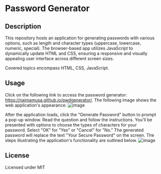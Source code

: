 # Password Generator

## Description

This repository hosts an application for generating passwords with various options, such as length and character types (uppercase, lowercase, numeric, special). The browser-based app utilizes JavaScript to dynamically update HTML and CSS, ensuring a responsive and visually appealing user interface across different screen sizes.

Covered topics encompass HTML, CSS, JavaScript.

## Usage

Click on the following link to access the password generator: https://najmamusa.github.io/pwdgenerator/.
The following image shows the web application's appearance:
![image](https://github.com/najmamusa/pwdgenerator/assets/110435863/9dd9e057-6996-4aad-97fe-a234741bcd9d)

After the application loads, click the "Generate Password" button to prompt a pop-up window. Read the question and follow the instructions. You'll be presented with options to choose the types of characters for your password. Select "OK" for "Yes" or "Cancel" for "No." The generated password will replace the text "Your Secure Password" on the screen. The steps illustrating the application's functionality are outlined below.
![image](https://github.com/najmamusa/pwdgenerator/assets/110435863/ff92c47a-0992-413f-b9e2-74eeea6d738d)

## License
Licensed under MIT


